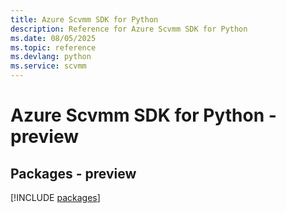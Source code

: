 ```yaml
---
title: Azure Scvmm SDK for Python
description: Reference for Azure Scvmm SDK for Python
ms.date: 08/05/2025
ms.topic: reference
ms.devlang: python
ms.service: scvmm
---
```

# Azure Scvmm SDK for Python - preview
## Packages - preview
[!INCLUDE [packages](scvmm-index.md)]